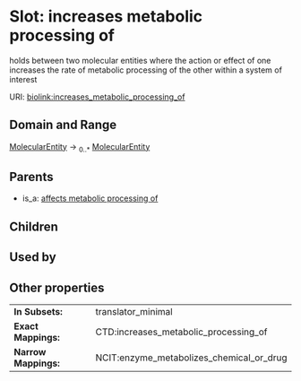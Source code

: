 
# Slot: increases metabolic processing of


holds between two molecular entities where the action or effect of one increases the rate of metabolic processing of the other within a system of interest

URI: [biolink:increases_metabolic_processing_of](https://w3id.org/biolink/vocab/increases_metabolic_processing_of)


## Domain and Range

[MolecularEntity](MolecularEntity.md) &#8594;  <sub>0..\*</sub> [MolecularEntity](MolecularEntity.md)

## Parents

 *  is_a: [affects metabolic processing of](affects_metabolic_processing_of.md)

## Children


## Used by


## Other properties

|  |  |  |
| --- | --- | --- |
| **In Subsets:** | | translator_minimal |
| **Exact Mappings:** | | CTD:increases_metabolic_processing_of |
| **Narrow Mappings:** | | NCIT:enzyme_metabolizes_chemical_or_drug |

